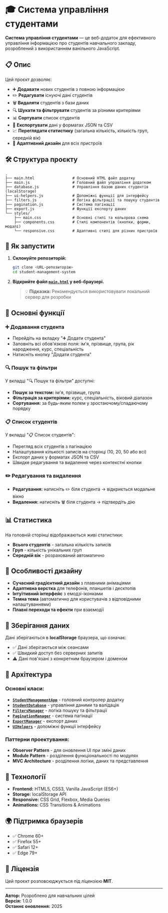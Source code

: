# 🎓 Система управління студентами

**Система управління студентами** — це веб-додаток для ефективного управління інформацією про студентів навчального закладу, розроблений з використанням ванільного JavaScript.

## 📋 Опис

Цей проєкт дозволяє:

- ➕ **Додавати** нових студентів з повною інформацією
- ✏️ **Редагувати** існуючі дані студентів
- 🗑️ **Видаляти** студентів з бази даних
- 🔍 **Шукати та фільтрувати** студентів за різними критеріями
- 📊 **Сортувати** список студентів
- 📄 **Експортувати** дані у форматах JSON та CSV
- 📈 **Переглядати статистику** (загальна кількість, кількість груп, середній вік)
- 📱 **Адаптивний дизайн** для всіх пристроїв

## 🛠️ Структура проєкту

```
.
├── main.html                 # Основний HTML файл додатку
├── main.js                   # Головний файл управління додатком
├── database.js               # Управління базою даних студентів (localStorage)
├── ui-helpers.js             # Допоміжні функції для інтерфейсу
├── filters.js                # Логіка фільтрації та пошуку студентів
├── pagination.js             # Система пагінації
├── export.js                 # Функції експорту даних
└── styles/
    ├── main.css              # Основні стилі та кольорова схема
    ├── components.css        # Стилі компонентів (кнопки, форми, модалі)
    └── responsive.css        # Адаптивні стилі для різних пристроїв
```

## 🚀 Як запустити

1. **Склонуйте репозиторій:**

   ```bash
   git clone <URL-репозиторію>
   cd student-management-system
   ```

2. **Відкрийте файл [`main.html`](main.html) у веб-браузері.**

   > 💡 **Підказка:** Рекомендується використовувати локальний сервер для розробки

## 📂 Основні функції

### ➕ Додавання студента

- Перейдіть на вкладку "➕ Додати студента"
- Заповніть всі обов'язкові поля: ім'я, прізвище, група, рік народження, курс, спеціальність
- Натисніть кнопку "Додати студента"

### 🔍 Пошук та фільтри

У вкладці "🔍 Пошук та фільтри" доступні:

- **Пошук за текстом:** ім'я, прізвище, група
- **Фільтрація за критеріями:** курс, спеціальність, віковий діапазон
- **Сортування:** за будь-яким полем у зростаючому/спадаючому порядку

### 📋 Список студентів

У вкладці "📋 Список студентів":

- Перегляд всіх студентів з пагінацією
- Налаштування кількості записів на сторінці (10, 20, 50 або всі)
- Експорт даних у форматах JSON та CSV
- Швидке редагування та видалення через контекстні кнопки

### ✏️ Редагування та видалення

- **Редагування:** натисніть ✏️ біля студента → відкриється модальне вікно
- **Видалення:** натисніть 🗑️ біля студента → підтвердіть дію

## 📊 Статистика

На головній сторінці відображаються живі статистики:

- **Всього студентів** - загальна кількість записів
- **Груп** - кількість унікальних груп
- **Середній вік** - розрахований автоматично

## 🎨 Особливості дизайну

- **Сучасний градієнтний дизайн** з плавними анімаціями
- **Адаптивна верстка** для телефонів, планшетів і десктопів
- **Інтуїтивний інтерфейс** з емодзі-іконками
- **Темна тема** (автоматично для користувачів з відповідними налаштуваннями)
- **Плавні переходи та ефекти** при взаємодії

## 💾 Зберігання даних

Дані зберігаються в **localStorage** браузера, що означає:

- ✅ Дані зберігаються між сеансами
- ✅ Швидкий доступ без серверних запитів
- ⚠️ Дані пов'язані з конкретним браузером і доменом

## 🧱 Архітектура

### Основні класи:

- **[`StudentManagementApp`](main.js)** - головний контролер додатку
- **[`StudentDatabase`](database.js)** - управління даними та валідація
- **[`FiltersManager`](filters.js)** - логіка пошуку та фільтрації
- **[`PaginationManager`](pagination.js)** - система пагінації
- **[`ExportManager`](export.js)** - експорт даних
- **[`UIHelpers`](ui-helpers.js)** - допоміжні функції інтерфейсу

### Паттерни проектування:

- **Observer Pattern** - для оновлення UI при зміні даних
- **Module Pattern** - розділення функціональності по модулях
- **MVC Architecture** - розділення логіки, даних та представлення

## 🔧 Технології

- **Frontend:** HTML5, CSS3, Vanilla JavaScript (ES6+)
- **Storage:** localStorage API
- **Responsive:** CSS Grid, Flexbox, Media Queries
- **Animations:** CSS Transitions & Animations

## 🌍 Підтримка браузерів

- ✅ Chrome 60+
- ✅ Firefox 55+
- ✅ Safari 12+
- ✅ Edge 79+

## 📜 Ліцензія

Цей проєкт розповсюджується під ліцензією **MIT**.

---

**Автор:** Розроблено для навчальних цілей  
**Версія:** 1.0.0  
**Останнє оновлення:** 2025
